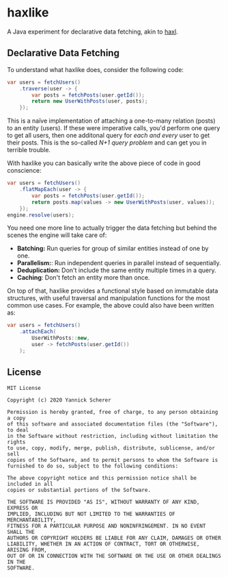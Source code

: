 # haxlike

A Java experiment for declarative data fetching, akin to [haxl][].

[haxl]: https://github.com/facebook/Haxl

## Declarative Data Fetching

To understand what haxlike does, consider the following code:

```java
var users = fetchUsers()
    .traverse(user -> {
        var posts = fetchPosts(user.getId());
        return new UserWithPosts(user, posts);
    });
```

This is a naïve implementation of attaching a one-to-many relation (posts) to
an entity (users). If these were imperative calls, you'd perform one query to get all
users, then one additonal query for _each and every_ user to get their posts. This
is the so-called _N+1 query problem_ and can get you in terrible trouble.

With haxlike you can basically write the above piece of code in good conscience:

```java
var users = fetchUsers()
    .flatMapEach(user -> {
        var posts = fetchPosts(user.getId());
        return posts.map(values -> new UserWithPosts(user, values));
    });
engine.resolve(users);
```

You need one more line to actually trigger the data fetching but behind the scenes
the engine will take care of:

- **Batching:** Run queries for group of similar entities instead of one by one.
- **Parallelism:**: Run independent queries in parallel instead of sequentially.
- **Deduplication:** Don't include the same entity multiple times in a query.
- **Caching**: Don't fetch an entity more than once.

On top of that, haxlike provides a functional style based on immutable data
structures, with useful traversal and manipulation functions for the most
common use cases. For example, the above could also have been written as:

```java
var users = fetchUsers()
    .attachEach(
        UserWithPosts::new,
        user -> fetchPosts(user.getId())
    );
```

## License

```
MIT License

Copyright (c) 2020 Yannick Scherer

Permission is hereby granted, free of charge, to any person obtaining a copy
of this software and associated documentation files (the "Software"), to deal
in the Software without restriction, including without limitation the rights
to use, copy, modify, merge, publish, distribute, sublicense, and/or sell
copies of the Software, and to permit persons to whom the Software is
furnished to do so, subject to the following conditions:

The above copyright notice and this permission notice shall be included in all
copies or substantial portions of the Software.

THE SOFTWARE IS PROVIDED "AS IS", WITHOUT WARRANTY OF ANY KIND, EXPRESS OR
IMPLIED, INCLUDING BUT NOT LIMITED TO THE WARRANTIES OF MERCHANTABILITY,
FITNESS FOR A PARTICULAR PURPOSE AND NONINFRINGEMENT. IN NO EVENT SHALL THE
AUTHORS OR COPYRIGHT HOLDERS BE LIABLE FOR ANY CLAIM, DAMAGES OR OTHER
LIABILITY, WHETHER IN AN ACTION OF CONTRACT, TORT OR OTHERWISE, ARISING FROM,
OUT OF OR IN CONNECTION WITH THE SOFTWARE OR THE USE OR OTHER DEALINGS IN THE
SOFTWARE.
```
